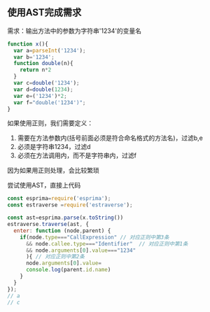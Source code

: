 ## 使用AST完成需求

需求：输出方法中的参数为字符串'1234'的变量名

```js
function x(){
  var a=parseInt('1234');
  var b='1234';
  function double(n){
    return n*2
  }
  var c=double('1234');
  var d=double(1234);
  var e=('1234')*2;
  var f="double('1234')";
}
```
如果使用正则，我们需要定义：
1. 需要在方法参数内(括号前面必须是符合命名格式的方法名)，过滤b,e
2. 必须是字符串1234，过滤d
3. 必须在方法调用内，而不是字符串内，过滤f

因为如果用正则处理，会比较繁琐

尝试使用AST，直接上代码
```js
const esprima=require('esprima');
const estraverse =require('estraverse');

const ast=esprima.parse(x.toString())
estraverse.traverse(ast, {
  enter: function (node,parent) {
    if(node.type==="CallExpression" // 对应正则中第3条
      && node.callee.type==="Identifier"  // 对应正则中第1条
      && node.arguments[0].value==="1234"
      ){ // 对应正则中第2条
      node.arguments[0].value=
      console.log(parent.id.name) 
    }
  }
});
// a
// c
```
